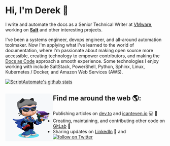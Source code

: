 # Hi, I'm Derek 👋

I write and automate the docs as a Senior Technical Writer at [VMware](https://www.vmware.com/), working on [**Salt**](https://github.com/saltstack/salt) and other interesting projects.

I've been a systems engineer, devops engineer, and all-around automation toolmaker. Now I'm applying what I've learned to the world of documentation, where I'm passionate about making open source more accessible, creating technology to empower contributors, and making the [Docs as Code](https://www.writethedocs.org/guide/docs-as-code/) approach a smooth experience. Some technologies I enjoy working with include SaltStack, PowerShell, Python, Sphinx, Linux, Kubernetes / Docker, and Amazon Web Services (AWS).

[![ScriptAutomate's github stats](https://github-readme-stats.vercel.app/api?username=ScriptAutomate&count_private=true&show_icons=true&theme=dark)](https://github.com/anuraghazra/github-readme-stats)
        
## Find me around the web 🌎: <img align="left" width="150" height="150" src="https://github.com/ScriptAutomate/ScriptAutomate/blob/master/img/scriptautomate-octocat-rotating.gif?raw=true">
- Publishing articles on <a href="https://dev.to/scriptautomate">dev.to</a> and <a href="https://www.icanteven.io/">icanteven.io</a> :computer: :pencil:
- Creating, maintaining, and contributing other code on <a href="https://gitlab.com/ScriptAutomate">GitLab</a> :space_invader:
- Sharing updates on <a href="https://www.linkedin.com/in/derek-ardolf/">LinkedIn</a> 💼 and <a href="https://twitter.com/intent/follow?screen_name=ScriptAutomate"><img src="https://img.shields.io/twitter/follow/ScriptAutomate?style=social&logo=twitter" alt="follow on Twitter"></a>
